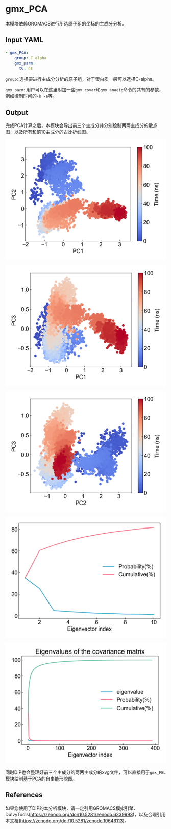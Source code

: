 # gmx_PCA

本模块依赖GROMACS进行所选原子组的坐标的主成分分析。

## Input YAML

```yaml
- gmx_PCA:
    group: C-alpha
    gmx_parm:
      tu: ns
```

`group`: 选择要进行主成分分析的原子组，对于蛋白质一般可以选择C-alpha。

`gmx_parm`: 用户可以在这里附加一些`gmx covar`和`gmx anaeig`命令的共有的参数，例如控制时间的`-b -e`等。

## Output

完成PCA计算之后，本模块会导出前三个主成分并分别绘制两两主成分的散点图，以及所有和前10主成分的占比折线图。

![gmx_PCA_dpc12](static/gmx_PCA_pc12_scatter.png)

![gmx_PCA_dpc13](static/gmx_PCA_pc13_scatter.png)

![gmx_PCA_dpc23](static/gmx_PCA_pc23_scatter.png)

![gmx_PCA_10](static/gmx_PCA_eigenval_probability_first_10.png)

![gmx_PCA_all](static/gmx_PCA_eigenval_probability.png)

同时DIP也会整理好前三个主成分的两两主成分的xvg文件，可以直接用于`gmx_FEL`模块绘制基于PCA的自由能形貌图。

## References

如果您使用了DIP的本分析模块，请一定引用GROMACS模拟引擎、DuIvyTools(https://zenodo.org/doi/10.5281/zenodo.6339993)，以及合理引用本文档(https://zenodo.org/doi/10.5281/zenodo.10646113)。